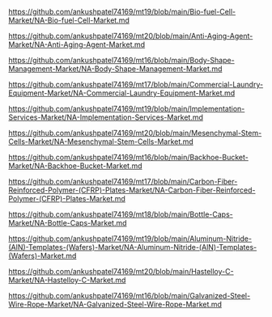 <p><a href="https://github.com/ankushpatel74169/mt19/blob/main/Bio-fuel-Cell-Market/NA-Bio-fuel-Cell-Market.md">https://github.com/ankushpatel74169/mt19/blob/main/Bio-fuel-Cell-Market/NA-Bio-fuel-Cell-Market.md</a></p><p><a href="https://github.com/ankushpatel74169/mt20/blob/main/Anti-Aging-Agent-Market/NA-Anti-Aging-Agent-Market.md">https://github.com/ankushpatel74169/mt20/blob/main/Anti-Aging-Agent-Market/NA-Anti-Aging-Agent-Market.md</a></p><p><a href="https://github.com/ankushpatel74169/mt16/blob/main/Body-Shape-Management-Market/NA-Body-Shape-Management-Market.md">https://github.com/ankushpatel74169/mt16/blob/main/Body-Shape-Management-Market/NA-Body-Shape-Management-Market.md</a></p><p><a href="https://github.com/ankushpatel74169/mt17/blob/main/Commercial-Laundry-Equipment-Market/NA-Commercial-Laundry-Equipment-Market.md">https://github.com/ankushpatel74169/mt17/blob/main/Commercial-Laundry-Equipment-Market/NA-Commercial-Laundry-Equipment-Market.md</a></p><p><a href="https://github.com/ankushpatel74169/mt19/blob/main/Implementation-Services-Market/NA-Implementation-Services-Market.md">https://github.com/ankushpatel74169/mt19/blob/main/Implementation-Services-Market/NA-Implementation-Services-Market.md</a></p><p><a href="https://github.com/ankushpatel74169/mt20/blob/main/Mesenchymal-Stem-Cells-Market/NA-Mesenchymal-Stem-Cells-Market.md">https://github.com/ankushpatel74169/mt20/blob/main/Mesenchymal-Stem-Cells-Market/NA-Mesenchymal-Stem-Cells-Market.md</a></p><p><a href="https://github.com/ankushpatel74169/mt16/blob/main/Backhoe-Bucket-Market/NA-Backhoe-Bucket-Market.md">https://github.com/ankushpatel74169/mt16/blob/main/Backhoe-Bucket-Market/NA-Backhoe-Bucket-Market.md</a></p><p><a href="https://github.com/ankushpatel74169/mt17/blob/main/Carbon-Fiber-Reinforced-Polymer-(CFRP)-Plates-Market/NA-Carbon-Fiber-Reinforced-Polymer-(CFRP)-Plates-Market.md">https://github.com/ankushpatel74169/mt17/blob/main/Carbon-Fiber-Reinforced-Polymer-(CFRP)-Plates-Market/NA-Carbon-Fiber-Reinforced-Polymer-(CFRP)-Plates-Market.md</a></p><p><a href="https://github.com/ankushpatel74169/mt18/blob/main/Bottle-Caps-Market/NA-Bottle-Caps-Market.md">https://github.com/ankushpatel74169/mt18/blob/main/Bottle-Caps-Market/NA-Bottle-Caps-Market.md</a></p><p><a href="https://github.com/ankushpatel74169/mt19/blob/main/Aluminum-Nitride-(AlN)-Templates-(Wafers)-Market/NA-Aluminum-Nitride-(AlN)-Templates-(Wafers)-Market.md">https://github.com/ankushpatel74169/mt19/blob/main/Aluminum-Nitride-(AlN)-Templates-(Wafers)-Market/NA-Aluminum-Nitride-(AlN)-Templates-(Wafers)-Market.md</a></p><p><a href="https://github.com/ankushpatel74169/mt20/blob/main/Hastelloy-C-Market/NA-Hastelloy-C-Market.md">https://github.com/ankushpatel74169/mt20/blob/main/Hastelloy-C-Market/NA-Hastelloy-C-Market.md</a></p><p><a href="https://github.com/ankushpatel74169/mt16/blob/main/Galvanized-Steel-Wire-Rope-Market/NA-Galvanized-Steel-Wire-Rope-Market.md">https://github.com/ankushpatel74169/mt16/blob/main/Galvanized-Steel-Wire-Rope-Market/NA-Galvanized-Steel-Wire-Rope-Market.md</a></p>
